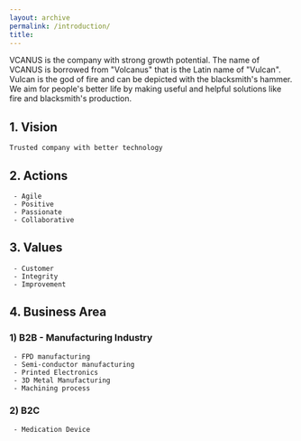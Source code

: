```yaml
---
layout: archive
permalink: /introduction/
title: 
---
```


VCANUS is the company with strong growth potential. The name of VCANUS is borrowed from "Volcanus" that is the Latin name of "Vulcan". Vulcan is the god of fire and can be depicted with the blacksmith's hammer. We aim for people's better life by making useful and helpful solutions like fire and blacksmith's production.

## 1. Vision
```
Trusted company with better technology
```

## 2. Actions
```
 - Agile
 - Positive
 - Passionate 
 - Collaborative
```

## 3. Values
```
 - Customer
 - Integrity
 - Improvement
```

## 4. Business Area

### 1) B2B - Manufacturing Industry
```
 - FPD manufacturing
 - Semi-conductor manufacturing
 - Printed Electronics
 - 3D Metal Manufacturing
 - Machining process
```

### 2) B2C
```
 - Medication Device
```
